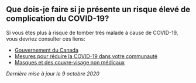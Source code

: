 ## Que dois-je faire si je présente un risque élevé de complication du COVID-19?

Si vous êtes plus à risque de tomber très malade à cause de COVID-19, vous devriez consulter ces liens:

- [Gouvernement du Canada](https://www.canada.ca/fr/sante-publique/services/maladies/2019-nouveau-coronavirus/prevention-risques.html)
- [Mesures pour réduire la COVID-19 dans votre communauté](https://www.canada.ca/fr/sante-publique/services/maladies/2019-nouveau-coronavirus/prevention-risques/mesures-reduire-communaute.html)
- [Masques et des couvre‑visage non médicaux](https://www.canada.ca/fr/sante-publique/services/maladies/2019-nouveau-coronavirus/prevention-risques/a-propos-masques-couvre-visage-non-medicaux.html)

_Dernière mise à jour le 9 octobre 2020_
